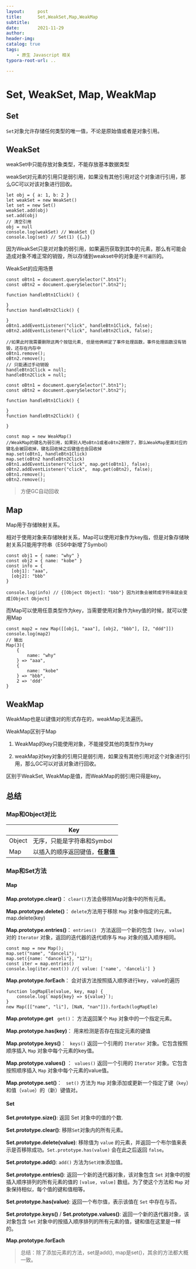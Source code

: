 ```yaml
---
layout:     post
title:      Set,WeakSet,Map,WeakMap
subtitle:  
date:       2021-11-29
author:     
header-img: 
catalog: true
tags:
    - 原生 Javascript 相关
typora-root-url: ..

---
```


# Set, WeakSet, Map, WeakMap

## Set

`Set`对象允许存储任何类型的唯一值，不论是原始值或者是对象引用。

## WeakSet

weakSet中只能存放对象类型，不能存放基本数据类型

weakSet对元素的引用只是弱引用，如果没有其他引用对这个对象进行引用，那么GC可以对该对象进行回收。

```
let obj = { a: 1, b: 2 }
let weakSet = new WeakSet()
let set = new Set()
weakSet.add(obj)
set.add(obj)
// 清空引用
obj = null
console.log(weakSet) // WeakSet {}
console.log(set) // Set(1) {{…}}
```

因为WeakSet只是对对象的弱引用，如果遍历获取到其中的元素，那么有可能会造成对象不难正常的销毁，所以存储到weakset中的对象是`不可遍历`的。

WeakSet的应用场景

```
const oBtn1 = document.querySelector(".btn1");
const oBtn2 = document.querySelector(".btn2");

function handleBtn1Click() {

}
function handleBtn2Click() {

}
oBtn1.addEventListener("click", handleBtn1Click, false);
oBtn2.addEventListener("click", handleBtn2Click, false);

//如果此时我需要删除这两个按钮元素, 但是他俩绑定了事件处理函数，事件处理函数没有销毁，还存在内存中
oBtn1.remove();
oBtn2.remove();
// 只能通过手动销毁
handleBtn1Click = null;
handleBtn2Click = null;
```

```
const oBtn1 = document.querySelector(".btn1");
const oBtn2 = document.querySelector(".btn2");

function handleBtn1Click() {

}
function handleBtn2Click() {

}

const map = new WeakMap()
//WeakMap的键名为弱引用，如果别人吧oBtn1或者oBtn2删除了，那么WeakMap里面对应的键名会被回收掉，键名回收掉之后键值也会回收掉
map.set(oBtn1, handleBtn1Click)
map.set(oBtn2 handleBtn2Click)
oBtn1.addEventListener("click", map.get(oBtn1), false);
oBtn2.addEventListener("click",  map.get(oBtn2), false);
oBtn1.remove();
oBtn2.remove();
```

> 方便GC自动回收

## Map

Map用于存储映射关系。

相对于使用对象来存储映射关系，Map可以使用对象作为key指，但是对象存储映射关系只能用字符串（ES6中新增了Symbol）

```
const obj1 = { name: "why" }
const obj2 = { name: "kobe" }
const info = {
  [obj1]: "aaa",
  [obj2]: "bbb"
}

console.log(info) // {[Object Object]: "bbb"} 因为对象会被转成字符串就会变成[Object Object]
```

而Map可以使用任意类型作为key，当需要使用对象作为key值的时候，就可以使用Map

```
const map2 = new Map([[obj1, "aaa"], [obj2, "bbb"], [2, "ddd"]])
console.log(map2)
// 输出
Map(3){
	{
		name: "why"
	} => "aaa",
	{
		name: "kobe"
	} => "bbb",
	2 => 'ddd'
}
```

## WeakMap

WeakMap也是以键值对的形式存在的，weakMap无法遍历。

WeakMap区别于Map

1. WeakMap的key只能使用对象，不能接受其他的类型作为key

2. weakMap对key对象的引用只是弱引用，如果没有其他引用对这个对象进行引用，那么GC可以对该对象进行回收。

区别于WeakSet, WeakMap是值，而WeakMap的弱引用只得是key。

## 总结

### Map和Object对比

|        | Key                              |
| ------ | -------------------------------- |
| Object | 无序，只能是字符串和Symbol       |
| Map    | 以插入的顺序返回键值，**任意值** |

### Map和Set方法

#### Map

**Map.prototype.clear()**： `clear()`方法会移除Map对象中的所有元素。

**Map.prototype.delete()**： `delete`方法用于移除 `Map` 对象中指定的元素。map.delete(key)

**Map.prototype.entries()**： `entries() ` 方法返回一个新的包含 `[key, value]` 对的 `Iterator` 对象，返回的迭代器的迭代顺序与 `Map` 对象的插入顺序相同。

```
const map = new Map();
map.set("name", "danceli");
map.set({name: "danceli"}, "12");
const iter = map.entries()
console.log(iter.next()) //{ value: ['name', 'danceli'] }
```

**Map.prototype.forEach**： 会对该方法按照插入顺序进行key，value的遍历

```
function logMapEle(value, key, map) {
    console.log(`map${key} => ${value}`);
}
new Map([["name", "li"], [NaN, "nan"]]).forEach(logMapEle)
```

**Map.prototype.get** ` get()`： 方法返回某个 `Map` 对象中的一个指定元素。

**Map.prototype.has(key)**： 用来检测是否存在指定元素的键值

**Map.prototype.keys()**： ` keys()` 返回一个引用的 `Iterator` 对象。它包含按照顺序插入 `Map` 对象中每个元素的key值。

**Map.prototype.values()** ：` values()` 返回一个引用的 `Iterator` 对象。它包含按照顺序插入 `Map` 对象中每个元素的value值。

**Map.prototype.set()**： ` set()` 方法为 `Map` 对象添加或更新一个指定了键（`key`）和值（`value`）的（新）键值对。

#### Set

**Set.prototype.size()**: 返回 Set 对象中的值的个数.

**Set.prototype.clear()**: 移除`Set`对象内的所有元素。

**Set.prototype.delete(value)**: 移除值为 `value` 的元素，并返回一个布尔值来表示是否移除成功。`Set.prototype.has(value)` 会在此之后返回 `false`。

**Set.prototype.add()**: `add()` 方法为`Set对象`添加值。

**Set.prototype.entries()**: 返回一个新的迭代器对象，该对象包含 `Set` 对象中的按插入顺序排列的所有元素的值的 `[value, value]` 数组。为了使这个方法和 `Map` 对象保持相似，每个值的键和值相等。

**Set.prototype.has(value)**: 返回一个布尔值，表示该值在 `Set` 中存在与否。

**Set.prototype.keys()** / **Set.prototype.values()**: 返回一个新的迭代器对象，该对象包含 `Set` 对象中的按插入顺序排列的所有元素的值，键和值在这里是一样的。

**Map.prototype.forEach**

> 总结：除了添加元素的方法，set是add(), map是set()，其余的方法都大概一致。





